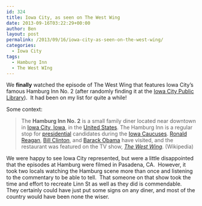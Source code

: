 ```yaml
---
id: 324
title: Iowa City, as seen on The West Wing
date: 2013-09-16T03:22:29+00:00
author: Ben
layout: post
permalink: /2013/09/16/iowa-city-as-seen-on-the-west-wing/
categories:
  - Iowa City
tags:
  - Hamburg Inn
  - The West WIng
---
```

We **finally** watched the episode of The West Wing that features Iowa City&#8217;s famous Hamburg Inn No. 2 (after randomly finding it at the [Iowa City Public Library](http://www.icpl.org/)).  It had been on my list for quite a while!

Some context:

> The **Hamburg Inn No. 2** is a small family diner located near downtown in [Iowa City, Iowa](https://en.wikipedia.org/wiki/Iowa_City,_Iowa "Iowa City, Iowa"), in the [United States](https://en.wikipedia.org/wiki/United_States "United States"). The Hamburg Inn is a regular stop for [presidential](https://en.wikipedia.org/wiki/President_of_the_United_States "President of the United States") candidates during the [Iowa Caucuses](https://en.wikipedia.org/wiki/Iowa_caucus "Iowa caucus"). [Ronald Reagan](https://en.wikipedia.org/wiki/Ronald_Reagan "Ronald Reagan"), [Bill Clinton](https://en.wikipedia.org/wiki/Bill_Clinton "Bill Clinton"), and [Barack Obama](https://en.wikipedia.org/wiki/Barack_Obama "Barack Obama") have visited, and the restaurant was featured on the TV show, _[The West Wing](https://en.wikipedia.org/wiki/King_Corn_%28The_West_Wing%29 "King Corn (The West Wing)")_. (Wikipedia)

We were happy to see Iowa City represented, but were a little disappointed that the episodes at Hamburg were filmed in Pasadena, CA.  However, it took two locals watching the Hamburg scene more than once and listening to the commentary to be able to tell.  That someone on that show took the time and effort to recreate Linn St as well as they did is commendable.  They certainly could have just put some signs on any diner, and most of the country would have been none the wiser.